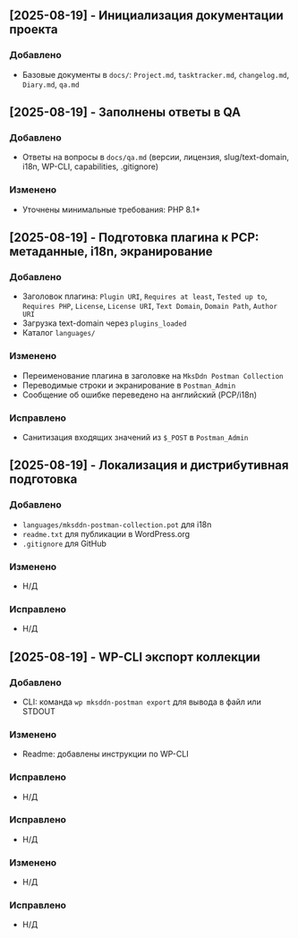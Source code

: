 <!--
@file: docs/changelog.md
@description: Хронологический журнал изменений проекта
@dependencies: docs/Project.md, docs/tasktracker.md
@created: 2025-08-19
-->

## [2025-08-19] - Инициализация документации проекта
### Добавлено
- Базовые документы в `docs/`: `Project.md`, `tasktracker.md`, `changelog.md`, `Diary.md`, `qa.md`

## [2025-08-19] - Заполнены ответы в QA
### Добавлено
- Ответы на вопросы в `docs/qa.md` (версии, лицензия, slug/text-domain, i18n, WP-CLI, capabilities, .gitignore)

### Изменено
- Уточнены минимальные требования: PHP 8.1+

## [2025-08-19] - Подготовка плагина к PCP: метаданные, i18n, экранирование
### Добавлено
- Заголовок плагина: `Plugin URI`, `Requires at least`, `Tested up to`, `Requires PHP`, `License`, `License URI`, `Text Domain`, `Domain Path`, `Author URI`
- Загрузка text-domain через `plugins_loaded`
- Каталог `languages/`

### Изменено
- Переименование плагина в заголовке на `MksDdn Postman Collection`
- Переводимые строки и экранирование в `Postman_Admin`
- Сообщение об ошибке переведено на английский (PCP/i18n)

### Исправлено
- Санитизация входящих значений из `$_POST` в `Postman_Admin`

## [2025-08-19] - Локализация и дистрибутивная подготовка
### Добавлено
- `languages/mksddn-postman-collection.pot` для i18n
- `readme.txt` для публикации в WordPress.org
- `.gitignore` для GitHub

### Изменено
- Н/Д

### Исправлено
- Н/Д

## [2025-08-19] - WP-CLI экспорт коллекции
### Добавлено
- CLI: команда `wp mksddn-postman export` для вывода в файл или STDOUT

### Изменено
- Readme: добавлены инструкции по WP-CLI

### Исправлено
- Н/Д
### Исправлено
- Н/Д

### Изменено
- Н/Д

### Исправлено
- Н/Д


